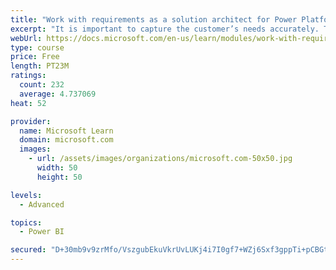 ```yaml
---
title: "Work with requirements as a solution architect for Power Platform and Dynamics 365"
excerpt: "It is important to capture the customer’s needs accurately. This module explains how to capture requirements and identify functional and non-functional items."
webUrl: https://docs.microsoft.com/en-us/learn/modules/work-with-requirements/
type: course
price: Free
length: PT23M
ratings:
  count: 232
  average: 4.737069
heat: 52

provider:
  name: Microsoft Learn
  domain: microsoft.com
  images:
    - url: /assets/images/organizations/microsoft.com-50x50.jpg
      width: 50
      height: 50

levels:
  - Advanced

topics:
  - Power BI

secured: "D+30mb9v9zrMfo/VszgubEkuVkrUvLUKj4i7I0gf7+WZj6Sxf3gppTi+pCBGtFkd5epFoYfGE51cWcF+u3f5LRNtQruAD4Wz/8KowORNjy0sqNp/KKKXg4I+i+DZfbnsdutObx8N9doj8nsX1IY79f2x4vDlNTz/OwZ7A/BCj0ogUNwImZ07uH00kOGuMcYgPIlZpuONg4eHdIOzhVNM9WryoRAD5EFHeZOtgoOh6yCZDruKepDJQVw8pw0cb7aTqHrLMBWoOIDk56QFVThoMIGpPOXcD3DN5ZeqsVuuxhUnVqVkZxQkfXJ4MvMEFLQeLudtiq1o9tHL/0gSKWg7WJ0Hyb7qoRUYhC2+HK5cOyrCJzJwaZW8utdWJL6gae/ghrYwVSiSIRVM5CBsl6qlqQ==;7Lm1U1qVUz/lUILvHU8LZg=="
---
```


